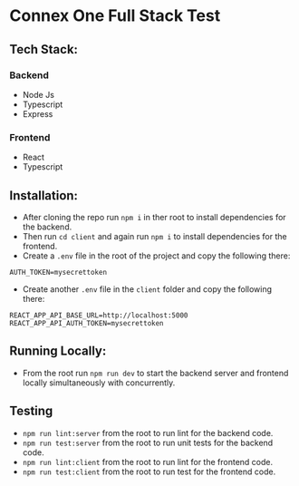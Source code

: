 # Connex One Full Stack Test

## Tech Stack:

### Backend

- Node Js
- Typescript
- Express

### Frontend

- React
- Typescript

## Installation:

- After cloning the repo run `npm i` in ther root to install dependencies for the backend.
- Then run `cd client` and again run `npm i` to install dependencies for the frontend.
- Create a `.env` file in the root of the project and copy the following there:

```
AUTH_TOKEN=mysecrettoken
```

- Create another `.env` file in the `client` folder and copy the following there:

```
REACT_APP_API_BASE_URL=http://localhost:5000
REACT_APP_API_AUTH_TOKEN=mysecrettoken
```

## Running Locally:

- From the root run `npm run dev` to start the backend server and frontend locally simultaneously with concurrently.

## Testing

- `npm run lint:server` from the root to run lint for the backend code.
- `npm run test:server` from the root to run unit tests for the backend code.
- `npm run lint:client` from the root to run lint for the frontend code.
- `npm run test:client` from the root to run test for the frontend code.
